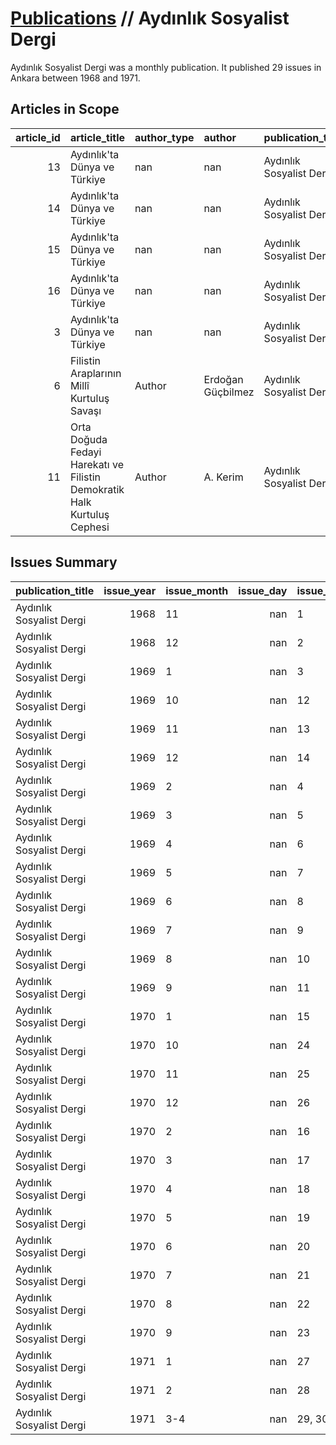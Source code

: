 # [Publications](publications.md) // Aydınlık Sosyalist Dergi

Aydınlık Sosyalist Dergi was a monthly publication. It published 29 issues in Ankara between 1968 and 1971.

## Articles in Scope

|   article_id | article_title                                                            | author_type   | author            | publication_title        |   issue_number | issue_date   | pages   |
|-------------:|:-------------------------------------------------------------------------|:--------------|:------------------|:-------------------------|---------------:|:-------------|:--------|
|           13 | Aydınlık'ta Dünya ve Türkiye                                             | nan           | nan               | Aydınlık Sosyalist Dergi |              1 | 1968-11      | 33-44   |
|           14 | Aydınlık'ta Dünya ve Türkiye                                             | nan           | nan               | Aydınlık Sosyalist Dergi |              3 | 1969-01      | 177-186 |
|           15 | Aydınlık'ta Dünya ve Türkiye                                             | nan           | nan               | Aydınlık Sosyalist Dergi |              4 | 1969-02      | 261-278 |
|           16 | Aydınlık'ta Dünya ve Türkiye                                             | nan           | nan               | Aydınlık Sosyalist Dergi |              6 | 1969-04      | 417-437 |
|            3 | Aydınlık'ta Dünya ve Türkiye                                             | nan           | nan               | Aydınlık Sosyalist Dergi |             24 | 1970-10      | 504-525 |
|            6 | Filistin Araplarının Millî Kurtuluş Savaşı                               | Author        | Erdoğan Güçbilmez | Aydınlık Sosyalist Dergi |              3 | 1969-01      | 227-244 |
|           11 | Orta Doğuda Fedayi Harekatı ve Filistin Demokratik Halk Kurtuluş Cephesi | Author        | A. Kerim          | Aydınlık Sosyalist Dergi |             19 | 1970-05      | 86-96   |

## Issues Summary

| publication_title        |   issue_year | issue_month   |   issue_day | issue_number   | issue_type    |
|:-------------------------|-------------:|:--------------|------------:|:---------------|:--------------|
| Aydınlık Sosyalist Dergi |         1968 | 11            |         nan | 1              | regular issue |
| Aydınlık Sosyalist Dergi |         1968 | 12            |         nan | 2              | regular issue |
| Aydınlık Sosyalist Dergi |         1969 | 1             |         nan | 3              | regular issue |
| Aydınlık Sosyalist Dergi |         1969 | 10            |         nan | 12             | regular issue |
| Aydınlık Sosyalist Dergi |         1969 | 11            |         nan | 13             | regular issue |
| Aydınlık Sosyalist Dergi |         1969 | 12            |         nan | 14             | regular issue |
| Aydınlık Sosyalist Dergi |         1969 | 2             |         nan | 4              | regular issue |
| Aydınlık Sosyalist Dergi |         1969 | 3             |         nan | 5              | regular issue |
| Aydınlık Sosyalist Dergi |         1969 | 4             |         nan | 6              | regular issue |
| Aydınlık Sosyalist Dergi |         1969 | 5             |         nan | 7              | regular issue |
| Aydınlık Sosyalist Dergi |         1969 | 6             |         nan | 8              | regular issue |
| Aydınlık Sosyalist Dergi |         1969 | 7             |         nan | 9              | regular issue |
| Aydınlık Sosyalist Dergi |         1969 | 8             |         nan | 10             | regular issue |
| Aydınlık Sosyalist Dergi |         1969 | 9             |         nan | 11             | regular issue |
| Aydınlık Sosyalist Dergi |         1970 | 1             |         nan | 15             | regular issue |
| Aydınlık Sosyalist Dergi |         1970 | 10            |         nan | 24             | regular issue |
| Aydınlık Sosyalist Dergi |         1970 | 11            |         nan | 25             | regular issue |
| Aydınlık Sosyalist Dergi |         1970 | 12            |         nan | 26             | regular issue |
| Aydınlık Sosyalist Dergi |         1970 | 2             |         nan | 16             | regular issue |
| Aydınlık Sosyalist Dergi |         1970 | 3             |         nan | 17             | regular issue |
| Aydınlık Sosyalist Dergi |         1970 | 4             |         nan | 18             | regular issue |
| Aydınlık Sosyalist Dergi |         1970 | 5             |         nan | 19             | regular issue |
| Aydınlık Sosyalist Dergi |         1970 | 6             |         nan | 20             | regular issue |
| Aydınlık Sosyalist Dergi |         1970 | 7             |         nan | 21             | regular issue |
| Aydınlık Sosyalist Dergi |         1970 | 8             |         nan | 22             | regular issue |
| Aydınlık Sosyalist Dergi |         1970 | 9             |         nan | 23             | regular issue |
| Aydınlık Sosyalist Dergi |         1971 | 1             |         nan | 27             | regular issue |
| Aydınlık Sosyalist Dergi |         1971 | 2             |         nan | 28             | regular issue |
| Aydınlık Sosyalist Dergi |         1971 | 3-4           |         nan | 29, 30         | regular issue |
